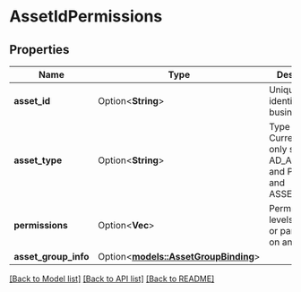 # AssetIdPermissions

## Properties

Name | Type | Description | Notes
------------ | ------------- | ------------- | -------------
**asset_id** | Option<**String**> | Unique identifier of a business asset. | [optional]
**asset_type** | Option<**String**> | Type of asset. Currently we only support AD_ACCOUNT and PROFILE, and ASSET_GROUP. | [optional]
**permissions** | Option<**Vec<String>**> | Permission levels member or partner has on an asset. | [optional]
**asset_group_info** | Option<[**models::AssetGroupBinding**](AssetGroupBinding.md)> |  | [optional]

[[Back to Model list]](../README.md#documentation-for-models) [[Back to API list]](../README.md#documentation-for-api-endpoints) [[Back to README]](../README.md)


